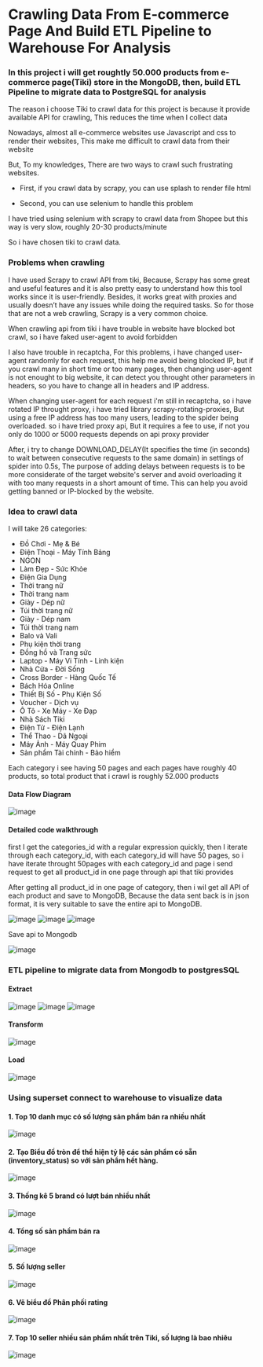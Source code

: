 # Crawling Data From E-commerce Page And Build ETL Pipeline to Warehouse For Analysis

### In this project i will get roughtly 50.000 products from e-commerce page(Tiki) store in the MongoDB, then, build ETL Pipeline to migrate data to PostgreSQL for analysis

The reason i choose Tiki to crawl data for this project is because it provide available API for crawling, This reduces the time when I collect data

Nowadays, almost all e-commerce websites use Javascript and css to render their websites, This make me difficult to crawl data from their website

But, To my knowledges, There are two ways to crawl such frustrating websites.

- First, if you crawl data by scrapy, you can use splash to render file html

- Second, you can use selenium to handle this problem

I have tried using selenium with scrapy to crawl data from Shopee but this way is very slow, roughly 20-30 products/minute

So i have chosen tiki to crawl data.

### Problems when crawling

I have used Scrapy to crawl API from tiki, Because, Scrapy has some great and useful features and it is also pretty easy to understand how this tool works since it is user-friendly.
Besides, it works great with proxies and usually doesn’t have any issues while doing the required tasks. So for those that are not a web crawling, Scrapy is a very common choice.


When crawling api from tiki i have trouble in website have blocked bot crawl, so i have faked user-agent to avoid forbidden

I also have trouble in recaptcha, For this problems, i have changed user-agent randomly for each request, this help me avoid being blocked IP, 
but if you crawl many in short time or too many pages, then changing user-agent is not enought to big website, 
it can detect you throught other parameters in headers, so you have to change all in headers and IP address.

When changing user-agent for each request i'm still in recaptcha, so i have rotated IP throught proxy, i have tried library scrapy-rotating-proxies, But using a free IP address has too many users, leading to the spider being overloaded. so i have tried proxy api, But it requires a fee to use, if not you only do 1000 or 5000 requests depends on api proxy provider

After, i try to change DOWNLOAD_DELAY(It specifies the time (in seconds) to wait between consecutive requests to the same domain) in settings of spider into 0.5s, The purpose of adding delays between requests is to be more considerate of the target website's server and avoid overloading it with too many requests in a short amount of time. This can help you avoid getting banned or IP-blocked by the website.

### Idea to crawl data

I will take 26 categories:
- Đồ Chơi - Mẹ & Bé
- Điện Thoại - Máy Tính Bảng
- NGON
- Làm Đẹp - Sức Khỏe
- Điện Gia Dụng
- Thời trang nữ
- Thời trang nam
- Giày - Dép nữ
- Túi thời trang nữ
- Giày - Dép nam
- Túi thời trang nam
- Balo và Vali
- Phụ kiện thời trang
- Đồng hồ và Trang sức
- Laptop - Máy Vi Tính - Linh kiện
- Nhà Cửa - Đời Sống
- Cross Border - Hàng Quốc Tế
- Bách Hóa Online
- Thiết Bị Số - Phụ Kiện Số
- Voucher - Dịch vụ
- Ô Tô - Xe Máy - Xe Đạp
- Nhà Sách Tiki
- Điện Tử - Điện Lạnh
- Thể Thao - Dã Ngoại
- Máy Ảnh - Máy Quay Phim
- Sản phẩm Tài chính - Bảo hiểm

Each category i see having 50 pages and each pages have roughly 40 products, so total product that i crawl is roughly 52.000 products

#### Data Flow Diagram

![image](https://github.com/nguyennamde/Crawl-Tiki-For-Analysis/blob/main/assess/data%20flow%20diagram.png)

#### Detailed code walkthrough

first I get the categories_id with a regular expression quickly, then I iterate through each category_id, with each category_id will have 50 pages, so i have iterate throught 50pages
with each category_id and page i send request to get all product_id in one page through api that tiki provides

After getting all product_id in one page of category, then i wil get all API of each product and save to MongoDB, Because the data sent back is in json format, it is very suitable to save the entire api to MongoDB.

![image](https://github.com/nguyennamde/Crawl-Tiki-For-Analysis/blob/main/assess/parse.png)
![image](https://github.com/nguyennamde/Crawl-Tiki-For-Analysis/blob/main/assess/parse_page.png)
![image](https://github.com/nguyennamde/Crawl-Tiki-For-Analysis/blob/main/assess/parse_product.png)

Save api to Mongodb

![image](https://github.com/nguyennamde/Crawl-Tiki-For-Analysis/blob/main/assess/Save_to_mongodb.png)

### ETL pipeline to migrate data from Mongodb to postgresSQL

#### Extract
![image](https://github.com/nguyennamde/Crawl-Tiki-For-Analysis/blob/main/assess/extract-1.png)
![image](https://github.com/nguyennamde/Crawl-Tiki-For-Analysis/blob/main/assess/extract-2.png)
![image](https://github.com/nguyennamde/Crawl-Tiki-For-Analysis/blob/main/assess/extract-3.png)
#### Transform
![image](https://github.com/nguyennamde/Crawl-Tiki-For-Analysis/blob/main/assess/transform-product.png)
#### Load

![image](https://github.com/nguyennamde/Crawl-Tiki-For-Analysis/blob/main/assess/load_to_psql.png)

### Using superset connect to warehouse to visualize data

#### 1. Top 10 danh mục có số lượng sản phẩm bán ra nhiều nhất
![image](https://github.com/nguyennamde/Crawl-Tiki-For-Analysis/blob/main/assess/cau1.jpg)

#### 2. Tạo Biểu đồ tròn để thể hiện tỷ lệ các sản phẩm có sẵn (inventory_status) so với sản phẩm hết hàng.
![image](https://github.com/nguyennamde/Crawl-Tiki-For-Analysis/blob/main/assess/cau2.jpg)
#### 3. Thống kê 5 brand có lượt bán nhiều nhất
![image](https://github.com/nguyennamde/Crawl-Tiki-For-Analysis/blob/main/assess/cau3.jpg)
#### 4. Tổng số sản phẩm bán ra
![image](https://github.com/nguyennamde/Crawl-Tiki-For-Analysis/blob/main/assess/cau%204.jpg)
#### 5. Số lượng seller
![image](https://github.com/nguyennamde/Crawl-Tiki-For-Analysis/blob/main/assess/cau5.jpg)
#### 6. Vẽ biểu đồ Phân phối rating
![image](https://github.com/nguyennamde/Crawl-Tiki-For-Analysis/blob/main/assess/cau6.jpg)
#### 7. Top 10 seller nhiều sản phẩm nhất trên Tiki, số lượng là bao nhiêu
![image](https://github.com/nguyennamde/Crawl-Tiki-For-Analysis/blob/main/assess/cau%207.jpg)




































